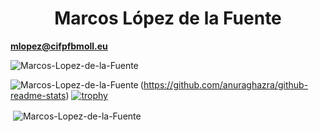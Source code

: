 <h1 align="center">Marcos López de la Fuente</h1>

**mlopez@cifpfbmoll.eu**




<p align="left"> <img src="https://komarev.com/ghpvc/?username=Marcos-Lopez-de-la-Fuente&label=Profile%20views&color=0e75b6&style=flat" alt="Marcos-Lopez-de-la-Fuente" /> </p>


<p><img align="left" src="https://github-readme-stats.vercel.app/api/top-langs?username=Marcos-Lopez-de-la-Fuente&show_icons=true&locale=en&layout=compact" alt="Marcos-Lopez-de-la-Fuente" /></p>

(https://github.com/anuraghazra/github-readme-stats) [![trophy](https://github-profile-trophy.vercel.app/?username=Marcos-Lopez-de-la-Fuente&theme=onedark)](https://github.com/ryo-ma/github-profile-chalk)


<p>&nbsp;<img align="center" src="https://github-readme-stats.vercel.app/api?username=Marcos-Lopez-de-la-Fuente&show_icons=true&locale=en" alt="Marcos-Lopez-de-la-Fuente" /></p>
